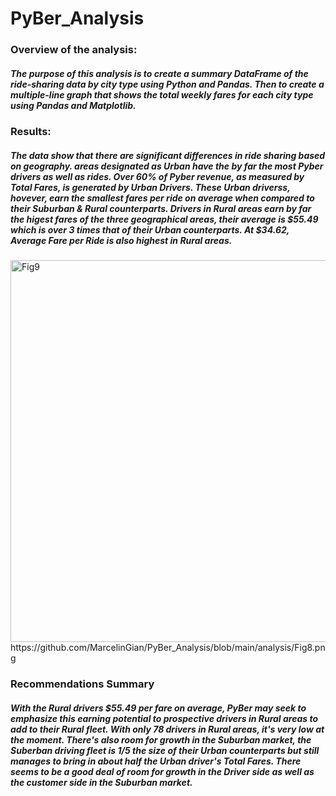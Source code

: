 # PyBer_Analysis

### Overview of the analysis:
##### The purpose of this analysis is to create a summary DataFrame of the ride-sharing data by city type using Python and Pandas. Then to create a multiple-line graph that shows the total weekly fares for each city type using Pandas and Matplotlib.

### Results:
##### The data show that there are significant differences in ride sharing based on geography. areas designated as Urban have the by far the most Pyber drivers as well as rides. Over 60% of Pyber revenue, as measured by Total Fares, is generated by Urban Drivers. These Urban driverss, hovever, earn the smallest fares per ride on average when compared to their Suburban & Rural counterparts. Drivers in Rural areas earn by far the higest fares of the three geographical areas, their average is $55.49 which is over 3 times that of their Urban counterparts. At $34.62, Average Fare per Ride is also highest in Rural areas.

 <img width="611" alt="Fig9" src="https://user-images.githubusercontent.com/105818879/176609505-49c35c8d-3376-4d21-bdf4-212e8811342a.png">
 https://github.com/MarcelinGian/PyBer_Analysis/blob/main/analysis/Fig8.png



### Recommendations Summary
##### With the  Rural drivers $55.49 per fare on average, PyBer may seek to emphasize this earning potential to prospective drivers in Rural areas to add to their Rural fleet. With only 78 drivers in Rural areas, it's very low at the moment. There's also room for growth in the Suburban market, the Suberban driving fleet is 1/5 the size of their Urban counterparts but still manages to bring in about half the Urban driver's Total Fares. There seems to be a good deal of room for growth in the Driver side as well as the customer side in the Suburban market.


